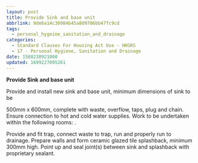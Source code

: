 ```yaml
---
layout: post
title: Provide Sink and base unit
abbrlink: 9de6a14c30984b45a809706bb47fc9cd
tags:
  - personal_hygeine_sanitation_and_drainage
categories:
  - Standard Clauses For Housing Act Use - HHSRS
  - 17 - Personal Hygiene, Sanitation and Drainage
date: 1588238921000
updated: 1699227095261
---
```


**Provide Sink and base unit**

Provide and install new sink and base unit, minimum dimensions of sink to be

500mm x 600mm, complete with waste, overflow, taps, plug and chain. Ensure connection to hot and cold water supplies. Work to be undertaken within the following rooms: .

Provide and fit trap, connect waste to trap, run and properly run to drainage. Prepare walls and form ceramic glazed tile splashback, minimum 300mm high. Point up and seal joint(s) between sink and splashback with proprietary sealant.
